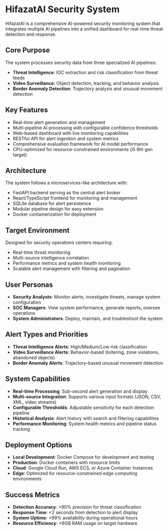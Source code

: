# HifazatAI Security System

HifazatAI is a comprehensive AI-powered security monitoring system that integrates multiple AI pipelines into a unified dashboard for real-time threat detection and response.

## Core Purpose
The system processes security data from three specialized AI pipelines:
- **Threat Intelligence**: IOC extraction and risk classification from threat feeds
- **Video Surveillance**: Object detection, tracking, and behavior analysis
- **Border Anomaly Detection**: Trajectory analysis and unusual movement detection

## Key Features
- Real-time alert generation and management
- Multi-pipeline AI processing with configurable confidence thresholds
- Web-based dashboard with live monitoring capabilities
- RESTful API for alert ingestion and system metrics
- Comprehensive evaluation framework for AI model performance
- CPU-optimized for resource-constrained environments (i5 6th gen target)

## Architecture
The system follows a microservices-like architecture with:
- FastAPI backend serving as the central alert broker
- React/TypeScript frontend for monitoring and management
- SQLite database for alert persistence
- Modular pipeline design for easy extension
- Docker containerization for deployment

## Target Environment
Designed for security operations centers requiring:
- Real-time threat monitoring
- Multi-source intelligence correlation
- Performance metrics and system health monitoring
- Scalable alert management with filtering and pagination

## User Personas
- **Security Analysts**: Monitor alerts, investigate threats, manage system configuration
- **SOC Managers**: View system performance, generate reports, oversee operations
- **System Administrators**: Deploy, maintain, and troubleshoot the system

## Alert Types and Priorities
- **Threat Intelligence Alerts**: High/Medium/Low risk classification
- **Video Surveillance Alerts**: Behavior-based (loitering, zone violations, abandoned objects)
- **Border Anomaly Alerts**: Trajectory-based unusual movement detection

## System Capabilities
- **Real-time Processing**: Sub-second alert generation and display
- **Multi-source Integration**: Supports various input formats (JSON, CSV, XML, video streams)
- **Configurable Thresholds**: Adjustable sensitivity for each detection pipeline
- **Historical Analysis**: Alert history with search and filtering capabilities
- **Performance Monitoring**: System health metrics and pipeline status tracking

## Deployment Options
- **Local Development**: Docker Compose for development and testing
- **Production**: Docker containers with resource limits
- **Cloud**: Google Cloud Run, AWS ECS, or Azure Container Instances
- **Edge**: Optimized for resource-constrained edge computing environments

## Success Metrics
- **Detection Accuracy**: >90% precision for threat classification
- **Response Time**: <2 seconds from detection to alert display
- **System Uptime**: >99% availability during operational hours
- **Resource Efficiency**: <6GB RAM usage on target hardware
